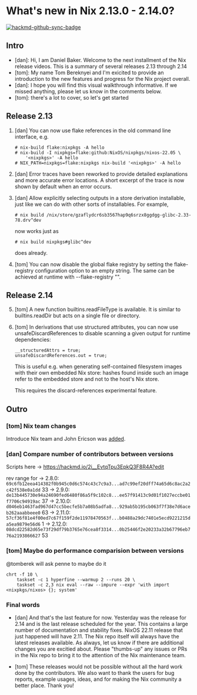 # What's new in Nix 2.13.0 - 2.14.0?

[![hackmd-github-sync-badge](https://hackmd.io/j2_6RaXMRxikUopcvuHYJg/badge)](https://hackmd.io/j2_6RaXMRxikUopcvuHYJg)

## Intro

- [dan]: Hi, I am Daniel Baker. Welcome to the next installment of the Nix release videos. This is a summary of several releases 2.13 through 2.14
- [tom]: My name Tom Bereknyei and I'm exicited to provide an introduction to the new features and progress for the Nix project overall.
- [dan]: I hope you will find this visual walkthrough informative. If we missed anything, please let us know in the comments below.
- [tom]: there's a lot to cover, so let's get started


## Release 2.13

1. [dan] You can now use flake references in the old command line interface, e.g.

    ```
    # nix-build flake:nixpkgs -A hello
    # nix-build -I nixpkgs=flake:github:NixOS/nixpkgs/nixos-22.05 \
        '<nixpkgs>' -A hello
    # NIX_PATH=nixpkgs=flake:nixpkgs nix-build '<nixpkgs>' -A hello
    ```

2. [dan] Error traces have been reworked to provide detailed explanations and more accurate error locations. A short excerpt of the trace is now shown by default when an error occurs.

3. [dan] Allow explicitly selecting outputs in a store derivation installable, just like we can do with other sorts of installables. For example,

    ```
    # nix build /nix/store/gzaflydcr6sb3567hap9q6srzx8ggdgg-glibc-2.33-78.drv^dev
    ```

    now works just as

    ```
    # nix build nixpkgs#glibc^dev
    ```
    
    does already.

4. [tom] You can now disable the global flake registry by setting the flake-registry configuration option to an empty string. The same can be achieved at runtime with --flake-registry "".


## Release 2.14

5. [tom] A new function builtins.readFileType is available. It is similar to builtins.readDir but acts on a single file or directory.

6. [tom] In derivations that use structured attributes, you can now use unsafeDiscardReferences to disable scanning a given output for runtime dependencies:

    ```
    __structuredAttrs = true;
    unsafeDiscardReferences.out = true;
    ```

    This is useful e.g. when generating self-contained filesystem images with their own embedded Nix store: hashes found inside such an image refer to the embedded store and not to the host's Nix store.

    This requires the discard-references experimental feature.

## Outro

### [tom] Nix team changes

Introduce Nix team and John Ericson was [added](https://github.com/NixOS/nix/pull/7580).


### [dan] Compare number of contributors between versions

Scripts here -> https://hackmd.io/2i__EvtqTpu3EpkQ3F8R4A?edit

rev range for
-> 2.8.0: `69c6fb12eea414382f0b945c0d6c574c43c7c9a3...ad7c99ef20dff74a65d6c8ac2a2c42f538e0a1dd`
33
-> 2.9.0: `de13b445730e94a24690fed6480f86a5f9c102c8...ee57f91413c9d01f1027eccbe01f7706c94919ac`
37
-> 2.10.0: `d046eb1463fad967d47cc5becfe5b7a08b5adfa8...929ab5b195cb063f7f38e7d6aceb262aaabbeee0`
63
-> 2.11.0: `57cf36f81e4f00ed7c67f159f2de11978470563f...b0488a29dc7401e5ecd9221215da5ea9879e56d6`
1
-> 2.12.0: `08dcd22582d65e73f29df79b3765e76cea8f3314...0b25446f2e20233a32b67796eb776a2193866627`
53

### [tom] Maybe do performance comparision between versions

@tomberek will ask penne to maybe do it

```
chrt -f 10 \
    taskset -c 1 hyperfine --warmup 2 --runs 20 \
    taskset -c 2,3 nix eval --raw --impure --expr 'with import <nixpkgs/nixos> {}; system'

```

### Final words

- [dan] And that's the last feature for now. Yesterday was the release for 2.14 and is the last release scheduled for the year. This contains a large number of documentation and stability fixes. NixOS 22.11 release that just happened will have 2.11. The Nix repo itself will always have the latest releases available. As always, let us know if there are additional changes you are excitied about. Please "thumbs-up" any issues or PRs in the Nix repo to bring it to the attention of the Nix maintenance team.

- [tom] These releases would not be possible without all the hard work done by the contributors. We also want to thank the users for bug reports, example usages, ideas, and for making the Nix community a better place. Thank you!

[tom+dan]: **Wave!**